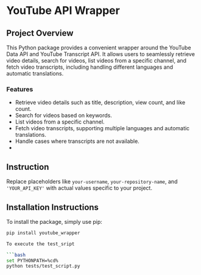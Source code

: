 # YouTube API Wrapper

## Project Overview

This Python package provides a convenient wrapper around the YouTube Data API and YouTube Transcript API. It allows users to seamlessly retrieve video details, search for videos, list videos from a specific channel, and fetch video transcripts, including handling different languages and automatic translations.

### Features
- Retrieve video details such as title, description, view count, and like count.
- Search for videos based on keywords.
- List videos from a specific channel.
- Fetch video transcripts, supporting multiple languages and automatic translations.
- Handle cases where transcripts are not available.
- 
## Instruction

Replace placeholders like `your-username`, `your-repository-name`, and `'YOUR_API_KEY'` with actual values specific to your project. 

## Installation Instructions

To install the package, simply use pip:

```bash
pip install youtube_wrapper

To execute the test_sript

```bash
set PYTHONPATH=%cd%
python tests/test_script.py

